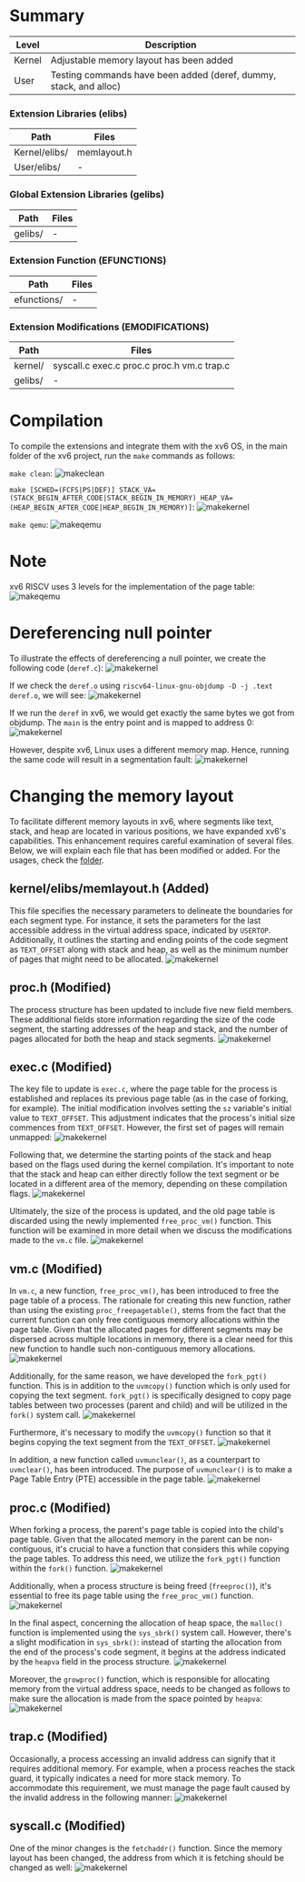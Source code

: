 # Summary
Level | Description |
| --- | --- |
| Kernel | Adjustable memory layout has been added |
| User | Testing commands have been added (deref, dummy, stack, and alloc) |

### Extension Libraries (elibs)
Path | Files |
| --- | --- |
| Kernel/elibs/ | memlayout.h |
| User/elibs/ |  - |

### Global Extension Libraries (gelibs)
Path | Files |
| --- | --- |
| gelibs/ | - |

### Extension Function (EFUNCTIONS)
Path | Files |
| --- | --- |
| efunctions/ | - |

### Extension Modifications (EMODIFICATIONS)
Path | Files |
| --- | --- |
| kernel/ | syscall.c exec.c proc.c proc.h vm.c trap.c |
| gelibs/ | - |



# Compilation
To compile the extensions and integrate them with the xv6 OS, in the main folder of the xv6 project, run the `make` commands as follows:


`make clean`:
![makeclean](https://github.com/gkiarashv/xv6/blob/main/images/makeclean4.png)

`make [SCHED=(FCFS|PS|DEF)] STACK_VA=(STACK_BEGIN_AFTER_CODE|STACK_BEGIN_IN_MEMORY) HEAP_VA=(HEAP_BEGIN_AFTER_CODE|HEAP_BEGIN_IN_MEMORY)]`:
![makekernel](https://github.com/gkiarashv/xv6/blob/main/images/make4.png)

`make qemu`:
![makeqemu](https://github.com/gkiarashv/xv6/blob/main/images/makeqemu4.png)



# Note
xv6 RISCV uses 3 levels for the implementation of the page table:
![makeqemu](https://github.com/gkiarashv/xv6/blob/main/images/xv6pgtlvls.png)




# Dereferencing null pointer

To illustrate the effects of dereferencing a null pointer, we create the following code (`deref.c`):
![makekernel](https://github.com/gkiarashv/xv6/blob/main/images/linudxcode.png)


If we check the `deref.o` using `riscv64-linux-gnu-objdump -D -j .text deref.o`, we will see:
![makekernel](https://github.com/gkiarashv/xv6/blob/main/images/derefobjdump.png)

If we run the `deref` in xv6, we would get exactly the same bytes we got from objdump. The `main` is the entry point and is mapped to address 0:
![makekernel](https://github.com/gkiarashv/xv6/blob/main/images/deref10.png)

However, despite xv6, Linux uses a different memory map. Hence, running the same code will result in a segmentation fault:
![makekernel](https://github.com/gkiarashv/xv6/blob/main/images/linuxrun.png)




# Changing the memory layout
To facilitate different memory layouts in xv6, where segments like text, stack, and heap are located in various positions, we have expanded xv6's capabilities. This enhancement requires careful examination of several files. Below, we will explain each file that has been modified or added. For the usages, check the [folder](https://github.com/gkiarashv/xv6/tree/main/contributions/Nov%2021%202023/usages).



## kernel/elibs/memlayout.h (Added)
This file specifies the necessary parameters to delineate the boundaries for each segment type. For instance, it sets the parameters for the last accessible address in the virtual address space, indicated by `USERTOP`. Additionally, it outlines the starting and ending points of the code segment as `TEXT_OFFSET` along with stack and heap, as well as the minimum number of pages that might need to be allocated.
![makekernel](https://github.com/gkiarashv/xv6/blob/main/images/memlayout.png)


## proc.h (Modified)
The process structure has been updated to include five new field members. These additional fields store information regarding the size of the code segment, the starting addresses of the heap and stack, and the number of pages allocated for both the heap and stack segments.
![makekernel](https://github.com/gkiarashv/xv6/blob/main/images/procva.png)


## exec.c (Modified)
The key file to update is `exec.c`, where the page table for the process is established and replaces its previous page table (as in the case of forking, for example). The initial modification involves setting the `sz` variable's initial value to `TEXT_OFFSET`. This adjustment indicates that the process's initial size commences from `TEXT_OFFSET`. However, the first set of pages will remain unmapped:
![makekernel](https://github.com/gkiarashv/xv6/blob/main/images/execva1.png)

Following that, we determine the starting points of the stack and heap based on the flags used during the kernel compilation. It's important to note that the stack and heap can either directly follow the text segment or be located in a different area of the memory, depending on these compilation flags.
![makekernel](https://github.com/gkiarashv/xv6/blob/main/images/execva22.png)

Ultimately, the size of the process is updated, and the old page table is discarded using the newly implemented `free_proc_vm()` function. This function will be examined in more detail when we discuss the modifications made to the `vm.c` file.
![makekernel](https://github.com/gkiarashv/xv6/blob/main/images/execva3.png)




## vm.c (Modified)
In `vm.c`, a new function, `free_proc_vm()`, has been introduced to free the page table of a process. The rationale for creating this new function, rather than using the existing `proc_freepagetable()`, stems from the fact that the current function can only free contiguous memory allocations within the page table. Given that the allocated pages for different segments may be dispersed across multiple locations in memory, there is a clear need for this new function to handle such non-contiguous memory allocations.
![makekernel](https://github.com/gkiarashv/xv6/blob/main/images/freeprocvm2.png)

Additionally, for the same reason, we have developed the `fork_pgt()` function. This is in addition to the `uvmcopy()` function which is only used for copying the text segment. `fork_pgt()` is specifically designed to copy page tables between two processes (parent and child) and will be utilized in the `fork()` system call. 
![makekernel](https://github.com/gkiarashv/xv6/blob/main/images/forkpgt.png)

Furthermore, it's necessary to modify the `uvmcopy()` function so that it begins copying the text segment from the `TEXT_OFFSET`.
![makekernel](https://github.com/gkiarashv/xv6/blob/main/images/uvmcopy.png)

In addition, a new function called `uvmunclear()`, as a counterpart to `uvmclear()`, has been introduced. The purpose of `uvmunclear()` is to make a Page Table Entry (PTE) accessible in the page table.
![makekernel](https://github.com/gkiarashv/xv6/blob/main/images/uvmunclear.png)



## proc.c (Modified)
When forking a process, the parent's page table is copied into the child's page table. Given that the allocated memory in the parent can be non-contiguous, it's crucial to have a function that considers this while copying the page tables. To address this need, we utilize the `fork_pgt()` function within the `fork()` function. 
![makekernel](https://github.com/gkiarashv/xv6/blob/main/images/forkva1.png)

Additionally, when a process structure is being freed (`freeproc()`), it's essential to free its page table using the `free_proc_vm()` function.
![makekernel](https://github.com/gkiarashv/xv6/blob/main/images/freeproc.png)

In the final aspect, concerning the allocation of heap space, the `malloc()` function is implemented using the `sys_sbrk()` system call. However, there's a slight modification in `sys_sbrk()`: instead of starting the allocation from the end of the process's code segment, it begins at the address indicated by the `heapva` field in the process structure.
![makekernel](https://github.com/gkiarashv/xv6/blob/main/images/sysbrk.png)

Moreover, the `growproc()` function, which is responsible for allocating memory from the virtual address space, needs to be changed as follows to make sure the allocation is made from the space pointed by `heapva`:
![makekernel](https://github.com/gkiarashv/xv6/blob/main/images/growproc.png)


## trap.c (Modified)
Occasionally, a process accessing an invalid address can signify that it requires additional memory. For example, when a process reaches the stack guard, it typically indicates a need for more stack memory. To accommodate this requirement, we must manage the page fault caused by the invalid address in the following manner:
![makekernel](https://github.com/gkiarashv/xv6/blob/main/images/trap.png)


## syscall.c (Modified)
One of the minor changes is the `fetchaddr()` function. Since the memory layout has been changed, the address from which it is fetching should be changed as well:
![makekernel](https://github.com/gkiarashv/xv6/blob/main/images/fetchaddr.png)









